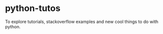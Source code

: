 # python-tutos

To explore tutorials, stackoverflow examples and new cool things to do with python.

